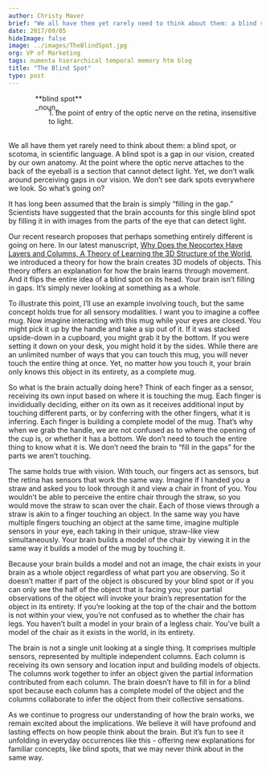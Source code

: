 ```yaml
---
author: Christy Maver
brief: "We all have them yet rarely need to think about them: a blind spot, or scotoma, in scientific language.  A blind spot is a gap in our vision, created by our own anatomy.  At the point where the optic nerve attaches to the back of the eyeball is a section that cannot detect light.  Yet, we don’t walk around perceiving gaps in our vision.  We don’t see dark spots everywhere we look.  So what’s going on?"
date: 2017/09/05
hideImage: false
image: ../images/TheBlindSpot.jpg
org: VP of Marketing
tags: numenta hierarchical temporal memory htm blog
title: "The Blind Spot"
type: post
---
```


<p style="margin-left: 40pt">
**blind spot** <br / >
_noun_</p>
<p style="margin-left: 60pt; margin-top: -15pt">
1.	the point of entry of the optic nerve on the retina, insensitive to light.<br / ><br / >
</p>

We all have them yet rarely need to think about them: a blind spot, or scotoma, in scientific language.  A blind spot is a gap in our vision, created by our own anatomy.  At the point where the optic nerve attaches to the back of the eyeball is a section that cannot detect light.  Yet, we don’t walk around perceiving gaps in our vision.  We don’t see dark spots everywhere we look.  So what’s going on?  

It has long been assumed that the brain is simply “filling in the gap.”  Scientists have suggested that the brain accounts for this single blind spot by filling it in with images from the parts of the eye that can detect light.  

Our recent research proposes that perhaps something entirely different is going on here.  In our latest manuscript,  [Why Does the Neocortex Have Layers and Columns, A Theory of Learning the 3D Structure of the World](https://doi.org/10.1101/162263), we introduced a theory for how the brain creates 3D models of objects. This theory offers an explanation for how the brain learns through movement.  And it flips the entire idea of a blind spot on its head. Your brain isn’t filling in gaps.  It’s simply never looking at something as a whole.

To illustrate this point, I’ll use an example involving touch, but the same concept holds true for all sensory modalities. I want you to imagine a coffee mug.  Now imagine interacting with this mug while your eyes are closed. You might pick it up by the handle and take a sip out of it. If it was stacked upside-down in a cupboard, you might grab it by the bottom.  If you were setting it down on your desk, you might hold it by the sides.  While there are an unlimited number of ways that you can touch this mug, you will never touch the entire thing at once.  Yet, no matter how you touch it, your brain only knows this object in its entirety, as a complete mug.   

So what is the brain actually doing here?  Think of each finger as a sensor, receiving its own input based on where it is touching the mug.  Each finger is invididually deciding, either on its own as it receives additional input by touching different parts, or by conferring with the other fingers, what it is inferring.  Each finger is building a complete model of the mug.  That’s why when we grab the handle, we are not confused as to where the opening of the cup is, or whether it has a bottom.  We don’t need to touch the entire thing to know what it is.  We don’t need the brain to “fill in the gaps” for the parts we aren’t touching.  

The same holds true with vision. With touch, our fingers act as sensors, but the retina has sensors that work the same way.  Imagine if I handed you a straw and asked you to look through it and view a chair in front of you.  You wouldn’t be able to perceive the entire chair through the straw, so you would move the straw to scan over the chair.  Each of those views through a straw is akin to a finger touching an object.  In the same way you have multiple fingers touching an object at the same time, imagine multiple sensors in your eye, each taking in their unique, straw-like view simultaneously.  Your brain builds a model of the chair by viewing it in the same way it builds a model of the mug by touching it.

Because your brain builds a model and not an image, the chair exists in your brain as a whole object regardless of what part you are observing.  So it doesn’t matter if part of the object is obscured by your blind spot or if you can only see the half of the object that is facing you; your partial observations of the object will invoke your brain’s representation for the object in its entirety. If you’re looking at the top of the chair and the bottom is not within your view, you’re not confused as to whether the chair has legs. You haven’t built a model in your brain of a legless chair.  You’ve built a model of the chair as it exists in the world, in its entirety.   

The brain is not a single unit looking at a single thing.  It comprises multiple sensors, represented by multiple independent columns. Each column is receiving its own sensory and location input and building models of objects.  The columns work together to infer an object given the partial information contributed from each column. The brain doesn’t have to fill in for a blind spot because each column has a complete model of the object and the columns collaborate to infer the object from their collective sensations.

As we continue to progress our understanding of how the brain works, we remain excited about the implications.  We believe it will have profound and lasting effects on how people think about the brain. But it’s fun to see it unfolding in everyday occurrences like this - offering new explanations for familiar concepts, like blind spots, that we may never think about in the same way.
